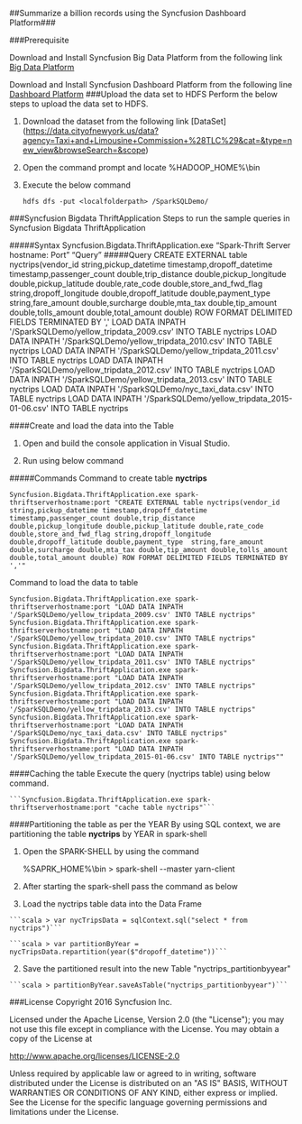 ##Summarize a billion records using the Syncfusion Dashboard Platform###

###Prerequisite 

Download and Install Syncfusion Big Data Platform from the following  link [Big Data Platform](https://www.syncfusion.com/products/big-data)

Download and Install Syncfusion Dashboard Platform from the following line [Dashboard Platform](https://www.syncfusion.com/products/dashboard)
###Upload the data set to HDFS
Perform the below steps to upload the data set to HDFS.

1. Download the dataset from the following link [DataSet] (https://data.cityofnewyork.us/data?agency=Taxi+and+Limousine+Commission+%28TLC%29&cat=&type=new_view&browseSearch=&scope) 

2. Open the command prompt and locate %HADOOP_HOME%\bin 
3. Execute the  below command 

	```hdfs dfs -put <localfolderpath> /SparkSQLDemo/```

###Syncfusion Bigdata ThriftApplication
Steps to run the sample queries in Syncfusion Bigdata ThriftApplication

#####Syntax
	Syncfusion.Bigdata.ThriftApplication.exe “Spark-Thrift Server hostname: Port” “Query”
#####Query
	CREATE EXTERNAL table nyctrips(vendor_id string,pickup_datetime timestamp,dropoff_datetime timestamp,passenger_count double,trip_distance  double,pickup_longitude double,pickup_latitude double,rate_code double,store_and_fwd_flag string,dropoff_longitude double,dropoff_latitude double,payment_type  string,fare_amount double,surcharge double,mta_tax double,tip_amount double,tolls_amount double,total_amount double) ROW FORMAT DELIMITED FIELDS TERMINATED BY ','
	LOAD DATA INPATH '/SparkSQLDemo/yellow_tripdata_2009.csv' INTO TABLE nyctrips
	LOAD DATA INPATH '/SparkSQLDemo/yellow_tripdata_2010.csv' INTO TABLE nyctrips
	LOAD DATA INPATH '/SparkSQLDemo/yellow_tripdata_2011.csv' INTO TABLE nyctrips
	LOAD DATA INPATH '/SparkSQLDemo/yellow_tripdata_2012.csv' INTO TABLE nyctrips
	LOAD DATA INPATH '/SparkSQLDemo/yellow_tripdata_2013.csv' INTO TABLE nyctrips
	LOAD DATA INPATH '/SparkSQLDemo/nyc_taxi_data.csv' INTO TABLE nyctrips
	LOAD DATA INPATH '/SparkSQLDemo/yellow_tripdata_2015-01-06.csv' INTO TABLE nyctrips

####Create and load the data into the Table 

1. Open and build the console application in Visual Studio.

2. Run using below command

#####Commands
Command to create table **nyctrips**

	Syncfusion.Bigdata.ThriftApplication.exe spark-thriftserverhostname:port "CREATE EXTERNAL table nyctrips(vendor_id string,pickup_datetime timestamp,dropoff_datetime timestamp,passenger_count double,trip_distance  double,pickup_longitude double,pickup_latitude double,rate_code double,store_and_fwd_flag string,dropoff_longitude double,dropoff_latitude double,payment_type  string,fare_amount double,surcharge double,mta_tax double,tip_amount double,tolls_amount double,total_amount double) ROW FORMAT DELIMITED FIELDS TERMINATED BY ','"
	
Command to load the data to table

	Syncfusion.Bigdata.ThriftApplication.exe spark-thriftserverhostname:port "LOAD DATA INPATH '/SparkSQLDemo/yellow_tripdata_2009.csv' INTO TABLE nyctrips"
	Syncfusion.Bigdata.ThriftApplication.exe spark-thriftserverhostname:port "LOAD DATA INPATH '/SparkSQLDemo/yellow_tripdata_2010.csv' INTO TABLE nyctrips"
	Syncfusion.Bigdata.ThriftApplication.exe spark-thriftserverhostname:port "LOAD DATA INPATH '/SparkSQLDemo/yellow_tripdata_2011.csv' INTO TABLE nyctrips"
	Syncfusion.Bigdata.ThriftApplication.exe spark-thriftserverhostname:port "LOAD DATA INPATH '/SparkSQLDemo/yellow_tripdata_2012.csv' INTO TABLE nyctrips"
	Syncfusion.Bigdata.ThriftApplication.exe spark-thriftserverhostname:port "LOAD DATA INPATH '/SparkSQLDemo/yellow_tripdata_2013.csv' INTO TABLE nyctrips"
	Syncfusion.Bigdata.ThriftApplication.exe spark-thriftserverhostname:port "LOAD DATA INPATH '/SparkSQLDemo/nyc_taxi_data.csv' INTO TABLE nyctrips"
	Syncfusion.Bigdata.ThriftApplication.exe spark-thriftserverhostname:port "LOAD DATA INPATH '/SparkSQLDemo/yellow_tripdata_2015-01-06.csv' INTO TABLE nyctrips""
	
####Caching the table 
Execute the query (nyctrips table) using below command.

	```Syncfusion.Bigdata.ThriftApplication.exe spark-thriftserverhostname:port "cache table nyctrips"```

####Partitioning the table as per the YEAR 
By using SQL context, we are partitioning the table **nyctrips** by YEAR in spark-shell

1. Open the SPARK-SHELL by using the command

	%SAPRK_HOME%\bin > spark-shell --master yarn-client
		
2. After starting the spark-shell pass the command as below
	
  1. Load the nyctrips table data into the Data Frame

	```scala > var nycTripsData = sqlContext.sql("select * from nyctrips")```
	
	```scala > var partitionByYear = nycTripsData.repartition(year($"dropoff_datetime"))```
	
  2. Save the partitioned result into the new Table "nyctrips_partitionbyyear"
	
	```scala > partitionByYear.saveAsTable("nyctrips_partitionbyyear")```

###License
Copyright 2016 Syncfusion Inc.

Licensed under the Apache License, Version 2.0 (the "License");
you may not use this file except in compliance with the License.
You may obtain a copy of the License at

 http://www.apache.org/licenses/LICENSE-2.0
    
Unless required by applicable law or agreed to in writing, software
distributed under the License is distributed on an "AS IS" BASIS,
WITHOUT WARRANTIES OR CONDITIONS OF ANY KIND, either express or implied.
See the License for the specific language governing permissions and
limitations under the License.

